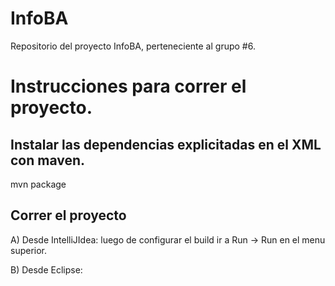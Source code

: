 # InfoBA

Repositorio del proyecto InfoBA, perteneciente al grupo #6.

# Instrucciones para correr el proyecto. 

## Instalar  las dependencias explicitadas en el XML con maven.

mvn package

## Correr el proyecto 

A) Desde IntelliJIdea: luego de configurar el build ir a Run -> Run <Nombre del proyecto> en el menu superior.

B) Desde Eclipse: 